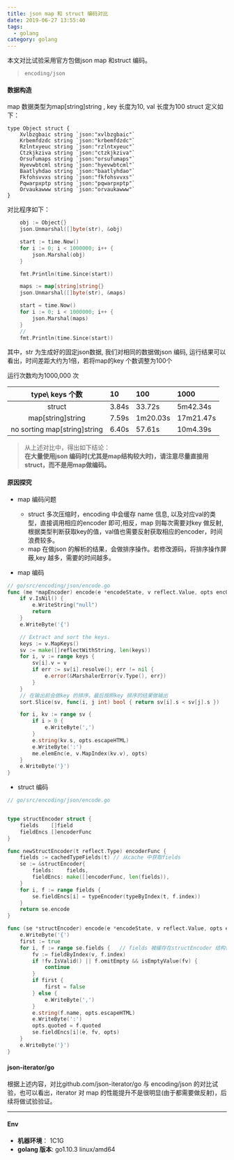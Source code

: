 ```yaml
---
title: json map 和 struct 编码对比
date: 2019-06-27 13:55:40
tags:
  - golang
category: golang
---
```


本文对比试验采用官方包做json map 和struct 编码。 

<!--more-->


> `encoding/json`

#### 数据构造
map 数据类型为map[string]string , key 长度为10, val 长度为100
struct 定义如下：
``` golang
type Object struct {
	Xvlbzgbaic string `json:"xvlbzgbaic"`
	Krbemfdzdc string `json:"krbemfdzdc"`
	Rzlntxyeuc string `json:"rzlntxyeuc"`
	Ctzkjkziva string `json:"ctzkjkziva"`
	Orsufumaps string `json:"orsufumaps"`
	Hyevwbtcml string `json:"hyevwbtcml"`
	Baatlyhdao string `json:"baatlyhdao"`
	Fkfohsvvxs string `json:"fkfohsvvxs"`
	Pqwarpxptp string `json:"pqwarpxptp"`
	Orvaukawww string `json:"orvaukawww"`
}
```

对比程序如下：

```go
	obj := Object{}
	json.Unmarshal([]byte(str), &obj)

	start := time.Now()
	for i := 0; i < 1000000; i++ {
		json.Marshal(obj)
	}

	fmt.Println(time.Since(start))

	maps := map[string]string{}
	json.Unmarshal([]byte(str), &maps)

	start = time.Now()
	for i := 0; i < 1000000; i++ {
		json.Marshal(maps)
	}
	// 
	fmt.Println(time.Since(start))
```

其中，str 为生成好的固定json数据, 我们对相同的数据做json 编码, 运行结果可以看出，时间差距大约为1倍，若将map的key 个数调整为100个

运行次数均为1000,000 次

| type\\ keys 个数 | 10 | 100 | 1000 | 
|:----------------:|:---|:----|:-----|
| struct |3.84s | 33.72s | 5m42.34s |
| map[string]string | 7.59s| 1m20.03s | 17m21.47s  |
| no sorting map[string]string | 6.40s | 57.61s | 10m4.39s |


>从上述对比中，得出如下结论：  
>**在大量使用json 编码时(尤其是map结构较大时)，请注意尽量直接用struct，而不是用map做编码。**

#### 原因探究

- map 编码问题
  - struct 多次压缩时，encoding 中会缓存 name 信息, 以及对应val的类型，直接调用相应的encoder 即可;相反，map 则每次需要对key 做反射,根据类型判断获取key的值，val值也需要反射获取相应的encoder，时间浪费较多。
  - map 在做json 的解析的结果，会做排序操作。若修改源码，将排序操作屏蔽,key 越多，需要的时间越多。

- map 编码

```go
// go/src/encoding/json/encode.go 
func (me *mapEncoder) encode(e *encodeState, v reflect.Value, opts encOpts) {
	if v.IsNil() {
		e.WriteString("null")
		return
	}
	e.WriteByte('{')

	// Extract and sort the keys.
	keys := v.MapKeys()
	sv := make([]reflectWithString, len(keys))
	for i, v := range keys {
		sv[i].v = v
		if err := sv[i].resolve(); err != nil {
			e.error(&MarshalerError{v.Type(), err})
		}
	}
    // 在输出前会做key 的排序，最后按照key 排序的结果做输出
	sort.Slice(sv, func(i, j int) bool { return sv[i].s < sv[j].s })

	for i, kv := range sv {
		if i > 0 {
			e.WriteByte(',')
		}
		e.string(kv.s, opts.escapeHTML)
		e.WriteByte(':')
		me.elemEnc(e, v.MapIndex(kv.v), opts)
	}
	e.WriteByte('}')
}
```

- struct 编码

```go
// go/src/encoding/json/encode.go


type structEncoder struct {
	fields    []field
	fieldEncs []encoderFunc
}

func newStructEncoder(t reflect.Type) encoderFunc {
	fields := cachedTypeFields(t) // 从cache 中获取fields
	se := &structEncoder{
		fields:    fields,
		fieldEncs: make([]encoderFunc, len(fields)),
	}
	for i, f := range fields {
		se.fieldEncs[i] = typeEncoder(typeByIndex(t, f.index))
	}
	return se.encode
}

func (se *structEncoder) encode(e *encodeState, v reflect.Value, opts encOpts) {
	e.WriteByte('{')
	first := true
	for i, f := range se.fields {   // fields 被缓存在structEncoder 结构体中
		fv := fieldByIndex(v, f.index)
		if !fv.IsValid() || f.omitEmpty && isEmptyValue(fv) {
			continue
		}
		if first {
			first = false
		} else {
			e.WriteByte(',')
		}
		e.string(f.name, opts.escapeHTML)
		e.WriteByte(':')
		opts.quoted = f.quoted
		se.fieldEncs[i](e, fv, opts)
	}
	e.WriteByte('}')
}


```

#### json-iterator/go

根据上述内容，对比github.com/json-iterator/go 与 encoding/json 的对比试验，也可以看出，iterator 对 map 的性能提升不是很明显(由于都需要做反射)，后续将做试验验证。

-----
#### Env
- **机器环境**： 1C1G
- **golang 版本**: go1.10.3 linux/amd64
